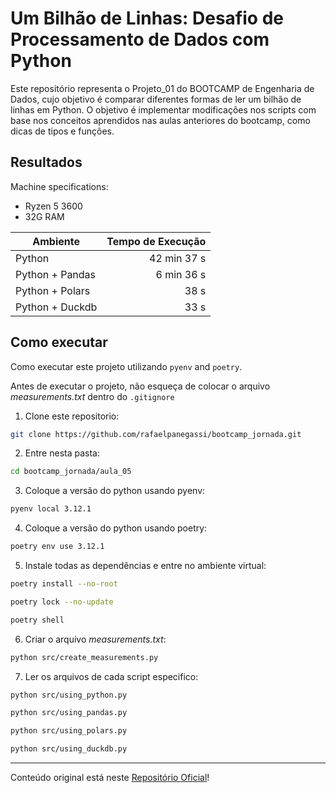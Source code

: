 # Um Bilhão de Linhas: Desafio de Processamento de Dados com Python

Este repositório representa o Projeto_01 do BOOTCAMP de Engenharia de Dados, cujo objetivo é comparar diferentes formas de ler um bilhão de linhas em Python. O objetivo é implementar modificações nos scripts com base nos conceitos aprendidos nas aulas anteriores do bootcamp, como dicas de tipos e funções.


## Resultados

Machine specifications:
* Ryzen 5 3600
* 32G RAM

|           Ambiente    | Tempo de Execução   |
|-------------------|------------------:|
| Python            |      42 min 37 s    |
| Python + Pandas   |       6 min 36 s    |
| Python + Polars   |        38 s    |
| Python + Duckdb   |        33 s    |


## Como executar

Como executar este projeto utilizando `pyenv` and `poetry`.

Antes de executar o projeto, não esqueça de colocar o arquivo *measurements.txt* dentro do `.gitignore`

1. Clone este repositorio:
```bash
git clone https://github.com/rafaelpanegassi/bootcamp_jornada.git
```
 2. Entre nesta pasta:
 ```bash
 cd bootcamp_jornada/aula_05
 ```

3. Coloque a versão do python usando pyenv:
```bash
pyenv local 3.12.1
```

4. Coloque a versão do python usando poetry:
```bash
poetry env use 3.12.1
``` 

5. Instale todas as dependências e entre no ambiente virtual:
```bash
poetry install --no-root
```
```bash
poetry lock --no-update
```
```bash
poetry shell
```

6. Criar o arquivo *measurements.txt*:
```bash
python src/create_measurements.py
```

7. Ler os arquivos de cada script especifico:
```bash
python src/using_python.py 
```
```bash
python src/using_pandas.py 
```
```bash
python src/using_polars.py 
```
```bash
python src/using_duckdb.py 
```

--------------
Conteúdo original está neste [Repositório Oficial](https://github.com/lvgalvao/One-Billion-Row-Challenge-Python)!